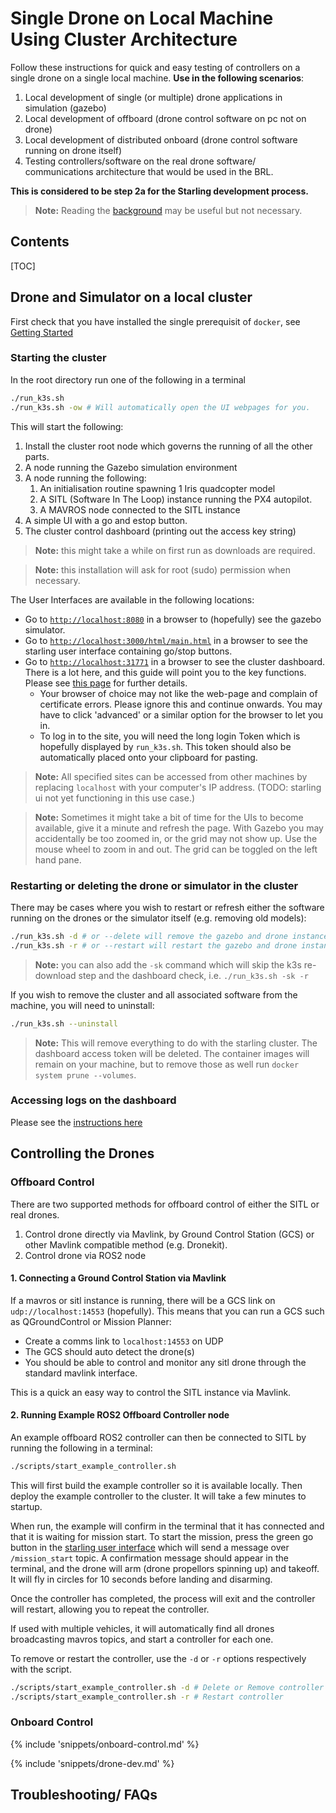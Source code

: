 # Single Drone on Local Machine Using Cluster Architecture

Follow these instructions for quick and easy testing of controllers on a single drone on a single local machine. **Use in the following scenarios**:

1. Local development of single (or multiple) drone applications in simulation (gazebo)
2. Local development of offboard (drone control software on pc not on drone)
3. Local development of distributed onboard (drone control software running on drone itself)
4. Testing controllers/software on the real drone software/ communications architecture that would be used in the BRL.

**This is considered to be step 2a for the Starling development process.**

> **Note:** Reading the [background](../details/background.md) may be useful but not necessary.

## Contents
[TOC]

## Drone and Simulator on a local cluster

First check that you have installed the single prerequisit of `docker`, see [Getting Started](/guide/getting-started)
### Starting the cluster

In the root directory run one of the following in a terminal
```bash
./run_k3s.sh
./run_k3s.sh -ow # Will automatically open the UI webpages for you. 
``` 
This will start the following:

1. Install the cluster root node which governs the running of all the other parts.
2. A node running the Gazebo simulation environment 
3. A node running the following:
    1. An initialisation routine spawning 1 Iris quadcopter model 
    2. A SITL (Software In The Loop) instance running the PX4 autopilot.
    3. A MAVROS node connected to the SITL instance 
4. A simple UI with a go and estop button. 
5. The cluster control dashboard (printing out the access key string)

> **Note:** this might take a while on first run as downloads are required.

> **Note:** this installation will ask for root (sudo) permission when necessary.

The User Interfaces are available in the following locations:

- Go to [`http://localhost:8080`](http://localhost:8080) in a browser to (hopefully) see the gazebo simulator.
- Go to [`http://localhost:3000/html/main.html`](http://localhost:3000/html/main.html) in a browser to see the starling user interface containing go/stop buttons.
- Go to [`http://localhost:31771`](http://localhost:31771) in a browser to see the cluster dashboard. There is a lot here, and this guide will point you to the key functions. Please see [this page](../details/kubernetes-dashboard.md) for further details.
    - Your browser of choice may not like the web-page and complain of certificate errors. Please ignore this and continue onwards. You may have to click 'advanced' or a similar option for the browser to let you in.
    - To log in to the site, you will need the long login Token which is hopefully displayed by `run_k3s.sh`. This token should also be automatically placed onto your clipboard for pasting.

> **Note:** All specified sites can be accessed from other machines by replacing `localhost` with your computer's IP address. (TODO: starling ui not yet functioning in this use case.)

> **Note:** Sometimes it might take a bit of time for the UIs to become available, give it a minute and refresh the page. With Gazebo you may accidentally be too zoomed in, or the grid may not show up. Use the mouse wheel to zoom in and out. The grid can be toggled on the left hand pane.  

### Restarting or deleting the drone or simulator in the cluster

There may be cases where you wish to restart or refresh either the software running on the drones or the simulator itself (e.g. removing old models):
```bash
./run_k3s.sh -d # or --delete will remove the gazebo and drone instances
./run_k3s.sh -r # or --restart will restart the gazebo and drone instances
```
> **Note:** you can also add the `-sk` command which will skip the k3s re-download step and the dashboard check, i.e. `./run_k3s.sh -sk -r`

If you wish to remove the cluster and all associated software from the machine, you will need to uninstall:
```bash
./run_k3s.sh --uninstall 
```
> **Note:** This will remove everything to do with the starling cluster. The dashboard access token will be deleted. The container images will remain on your machine, but to remove those as well run `docker system prune --volumes`. 

### Accessing logs on the dashboard

Please see the [instructions here](/details/kubernetes-dashboard)

## Controlling the Drones
### Offboard Control
There are two supported methods for offboard control of either the SITL or real drones.

1. Control drone directly via Mavlink, by Ground Control Station (GCS) or other Mavlink compatible method (e.g. Dronekit).
2. Control drone via ROS2 node

#### 1. Connecting a Ground Control Station via Mavlink

If a mavros or sitl instance is running, there will be a GCS link on `udp://localhost:14553` (hopefully). This means that you can run a GCS such as QGroundControl or Mission Planner:

- Create a comms link to `localhost:14553` on UDP 
- The GCS should auto detect the drone(s) 
- You should be able to control and monitor any sitl drone through the standard mavlink interface. 

This is a quick an easy way to control the SITL instance via Mavlink.

#### 2. Running Example ROS2 Offboard Controller node

An example offboard ROS2 controller can then be connected to SITL by running the following in a terminal:

```bash
./scripts/start_example_controller.sh
```

This will first build the example controller so it is available locally. Then deploy the example controller to the cluster. It will take a few minutes to startup.

When run, the example will confirm in the terminal that it has connected and that it is waiting for mission start. To start the mission, press the green go button in the [starling user interface](http://localhost:3000/html/main.html) which will send a message over `/mission_start` topic. A confirmation message should appear in the terminal, and the drone will arm (drone propellors spinning up) and takeoff. It will fly in circles for 10 seconds before landing and disarming. 

Once the controller has completed, the process will exit and the controller will restart, allowing you to repeat the controller.

If used with multiple vehicles, it will automatically find all drones broadcasting mavros topics, and start a controller for each one. 

To remove or restart the controller, use the `-d` or `-r` options respectively with the script. 

```bash
./scripts/start_example_controller.sh -d # Delete or Remove controller
./scripts/start_example_controller.sh -r # Restart controller
```
### Onboard Control
{% include 'snippets/onboard-control.md' %}

{% include 'snippets/drone-dev.md' %}

## Troubleshooting/ FAQs